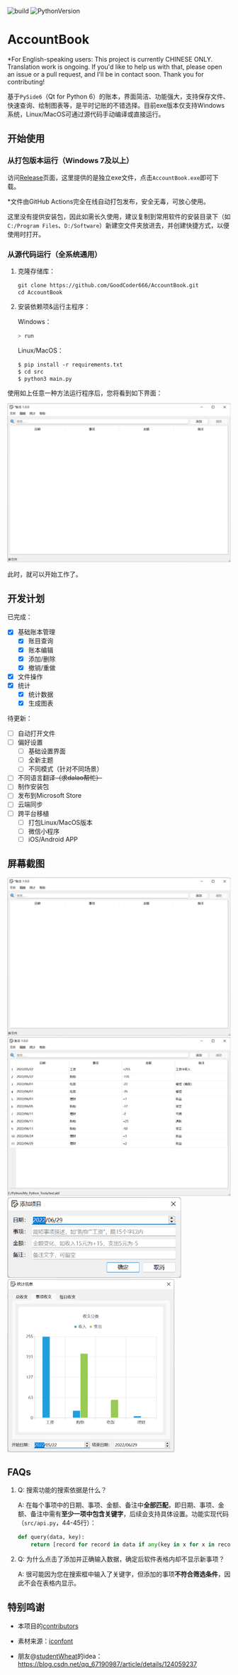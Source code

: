 ![build](https://img.shields.io/github/workflow/status/GoodCoder666/AccountBook/Package%20Application%20with%20Pyinstaller) ![PythonVersion](https://img.shields.io/badge/Python%20Version-3.10-brightgreen)

# AccountBook

*For English-speaking users: This project is currently CHINESE ONLY. Translation work is ongoing. If you'd like to help us with that, please open an issue or a pull request, and I'll be in contact soon. Thank you for contributing!

基于`PySide6`（Qt for Python 6）的账本，界面简洁、功能强大，支持保存文件、快速查询、绘制图表等，是平时记账的不错选择。目前exe版本仅支持Windows系统，Linux/MacOS可通过源代码手动编译或直接运行。

## 开始使用

### 从打包版本运行（Windows 7及以上）

访问[Release](https://github.com/GoodCoder666/AccountBook/releases)页面，这里提供的是独立exe文件，点击`AccountBook.exe`即可下载。

*文件由GitHub Actions完全在线自动打包发布，安全无毒，可放心使用。

这里没有提供安装包，因此如需长久使用，建议复制到常用软件的安装目录下（如`C:/Program Files`、`D:/Software`）新建空文件夹放进去，并创建快捷方式，以便使用时打开。

### 从源代码运行（全系统通用）

1. 克隆存储库：

   ```shell
   git clone https://github.com/GoodCoder666/AccountBook.git
   cd AccountBook
   ```

2. 安装依赖项&运行主程序：

   Windows：

   ```powershell
   > run
   ```

   Linux/MacOS：

   ```shell
   $ pip install -r requirements.txt
   $ cd src
   $ python3 main.py
   ```



使用如上任意一种方法运行程序后，您将看到如下界面：

<img src="screenshots/emptyWindow.png" alt="emptyWindow" style="zoom:50%;" />

此时，就可以开始工作了。

## 开发计划

已完成：

* [x] 基础账本管理
  * [X] 账目查询
  * [x] 账本编辑
  * [X] 添加/删除
  * [X] 撤销/重做
* [x] 文件操作
* [x] 统计
  * [X] 统计数据
  * [X] 生成图表

待更新：

* [ ] 自动打开文件
* [ ] 偏好设置
  * [ ] 基础设置界面
  * [ ] 全新主题
  * [ ] 不同模式（针对不同场景）
* [ ] 不同语言翻译~~（求dalao帮忙）~~
* [ ] 制作安装包
* [ ] 发布到Microsoft Store
* [ ] 云端同步
* [ ] 跨平台移植
  * [ ] 打包Linux/MacOS版本
  * [ ] 微信小程序
  * [ ] iOS/Android APP

## 屏幕截图

<img src="screenshots/emptyWindow.png" alt="emptyWindow" style="zoom:50%;" />

<img src="screenshots/filledWindow.png" alt="filledWindow" style="zoom:50%;" />

<img src="screenshots/dlgAdd.png" alt="dlgAdd" style="zoom:67%;" />

<img src="screenshots/statistics.png" alt="statistics" style="zoom:50%;" />

## FAQs

1. Q: 搜索功能的搜索依据是什么？

   A: 在每个事项中的日期、事项、金额、备注中**全部匹配**，即日期、事项、金额、备注中需有**至少一项中包含关键字**，后续会支持具体设置。功能实现代码（`src/api.py`，44-45行）：

   ```python
   def query(data, key):
       return [record for record in data if any(key in x for x in record)]
   ```

2. Q: 为什么点击了添加并正确输入数据，确定后软件表格内却不显示新事项？

   A: 很可能因为您在搜索框中输入了关键字，但添加的事项**不符合筛选条件**，因此不会在表格内显示。

## 特别鸣谢

- 本项目的[contributors](https://github.com/GoodCoder666/AccountBook/graphs/contributors)

- 素材来源：[iconfont](https://www.iconfont.cn/)

- 朋友@[studentWheat](https://github.com/studentWheat)的idea：https://blog.csdn.net/qq_67190987/article/details/124059237
